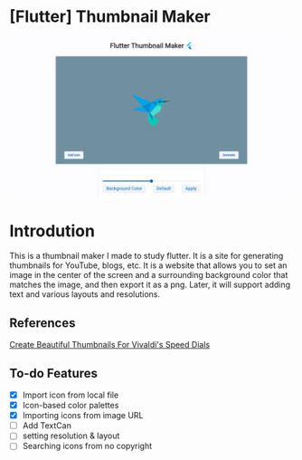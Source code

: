 # [Flutter] Thumbnail Maker

![Untitled.png](./assets/Thumbnail.png)

# ****Introdution****


This is a thumbnail maker I made to study flutter. It is a site for generating thumbnails for YouTube, blogs, etc. It is a website that allows you to set an image in the center of the screen and a surrounding background color that matches the image, and then export it as a png. Later, it will support adding text and various layouts and resolutions.

## **References**


[Create Beautiful Thumbnails For Vivaldi's Speed Dials](https://vivaldi-thumbnails.netlify.app/)

## To-do Features


- [x]  Import icon from local file
- [x]  Icon-based color palettes
- [x]  Importing icons from image URL
- [ ]  Add TextCan
- [ ]  setting resolution & layout
- [ ]  Searching icons from no copyright